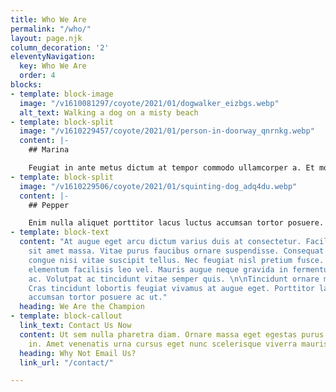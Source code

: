 ```yaml
---
title: Who We Are
permalink: "/who/"
layout: page.njk
column_decoration: '2'
eleventyNavigation:
  key: Who We Are
  order: 4
blocks:
- template: block-image
  image: "/v1610081297/coyote/2021/01/dogwalker_eizbgs.webp"
  alt_text: Walking a dog on a misty beach
- template: block-split
  image: "/v1610229457/coyote/2021/01/person-in-doorway_qnrnkg.webp"
  content: |-
    ## Marina

    Feugiat in ante metus dictum at tempor commodo ullamcorper a. Et molestie ac feugiat sed lectus vestibulum mattis. Consectetur lorem donec massa sapien faucibus et. Eget arcu dictum varius duis at. Velit ut tortor pretium viverra.
- template: block-split
  image: "/v1610229506/coyote/2021/01/squinting-dog_adq4du.webp"
  content: |-
    ## Pepper

    Enim nulla aliquet porttitor lacus luctus accumsan tortor posuere. Tristique risus nec feugiat in fermentum posuere urna. Vitae auctor eu augue ut lectus arcu bibendum. A diam sollicitudin tempor id. Egestas quis ipsum suspendisse ultrices gravida. Ut lectus arcu bibendum at varius vel pharetra. Lectus arcu bibendum at varius vel pharetra vel turpis. Lacus vestibulum sed arcu non odio euismod lacinia. Et sollicitudin ac orci phasellus egestas tellus rutrum.
- template: block-text
  content: "At augue eget arcu dictum varius duis at consectetur. Facilisis mauris
    sit amet massa. Vitae purus faucibus ornare suspendisse. Consequat mauris nunc
    congue nisi vitae suscipit tellus. Nec feugiat nisl pretium fusce. Enim praesent
    elementum facilisis leo vel. Mauris augue neque gravida in fermentum et sollicitudin
    ac. Volutpat ac tincidunt vitae semper quis. \n\nTincidunt ornare massa eget egestas.
    Cras tincidunt lobortis feugiat vivamus at augue eget. Porttitor lacus luctus
    accumsan tortor posuere ac ut."
  heading: We Are the Champion
- template: block-callout
  link_text: Contact Us Now
  content: Ut sem nulla pharetra diam. Ornare massa eget egestas purus viverra accumsan
    in. Amet venenatis urna cursus eget nunc scelerisque viverra mauris.
  heading: Why Not Email Us?
  link_url: "/contact/"

---
```

